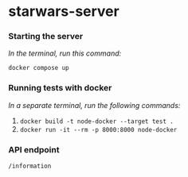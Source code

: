 # starwars-server

### Starting the server

_In the terminal, run this command:_

`docker compose up`

### Running tests with docker

_In a separate terminal, run the following commands:_

1. `docker build -t node-docker --target test .`
   <br />
2. `docker run -it --rm -p 8000:8000 node-docker`

### API endpoint

`/information`
